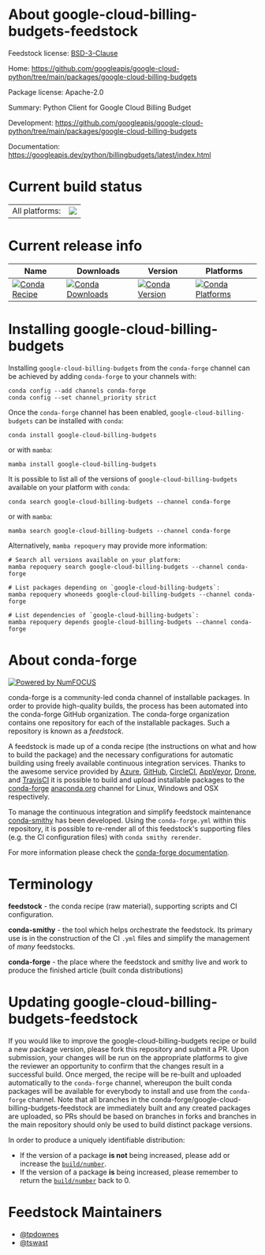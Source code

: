 About google-cloud-billing-budgets-feedstock
============================================

Feedstock license: [BSD-3-Clause](https://github.com/conda-forge/google-cloud-billing-budgets-feedstock/blob/main/LICENSE.txt)

Home: https://github.com/googleapis/google-cloud-python/tree/main/packages/google-cloud-billing-budgets

Package license: Apache-2.0

Summary: Python Client for Google Cloud Billing Budget

Development: https://github.com/googleapis/google-cloud-python/tree/main/packages/google-cloud-billing-budgets

Documentation: https://googleapis.dev/python/billingbudgets/latest/index.html

Current build status
====================


<table><tr><td>All platforms:</td>
    <td>
      <a href="https://dev.azure.com/conda-forge/feedstock-builds/_build/latest?definitionId=14469&branchName=main">
        <img src="https://dev.azure.com/conda-forge/feedstock-builds/_apis/build/status/google-cloud-billing-budgets-feedstock?branchName=main">
      </a>
    </td>
  </tr>
</table>

Current release info
====================

| Name | Downloads | Version | Platforms |
| --- | --- | --- | --- |
| [![Conda Recipe](https://img.shields.io/badge/recipe-google--cloud--billing--budgets-green.svg)](https://anaconda.org/conda-forge/google-cloud-billing-budgets) | [![Conda Downloads](https://img.shields.io/conda/dn/conda-forge/google-cloud-billing-budgets.svg)](https://anaconda.org/conda-forge/google-cloud-billing-budgets) | [![Conda Version](https://img.shields.io/conda/vn/conda-forge/google-cloud-billing-budgets.svg)](https://anaconda.org/conda-forge/google-cloud-billing-budgets) | [![Conda Platforms](https://img.shields.io/conda/pn/conda-forge/google-cloud-billing-budgets.svg)](https://anaconda.org/conda-forge/google-cloud-billing-budgets) |

Installing google-cloud-billing-budgets
=======================================

Installing `google-cloud-billing-budgets` from the `conda-forge` channel can be achieved by adding `conda-forge` to your channels with:

```
conda config --add channels conda-forge
conda config --set channel_priority strict
```

Once the `conda-forge` channel has been enabled, `google-cloud-billing-budgets` can be installed with `conda`:

```
conda install google-cloud-billing-budgets
```

or with `mamba`:

```
mamba install google-cloud-billing-budgets
```

It is possible to list all of the versions of `google-cloud-billing-budgets` available on your platform with `conda`:

```
conda search google-cloud-billing-budgets --channel conda-forge
```

or with `mamba`:

```
mamba search google-cloud-billing-budgets --channel conda-forge
```

Alternatively, `mamba repoquery` may provide more information:

```
# Search all versions available on your platform:
mamba repoquery search google-cloud-billing-budgets --channel conda-forge

# List packages depending on `google-cloud-billing-budgets`:
mamba repoquery whoneeds google-cloud-billing-budgets --channel conda-forge

# List dependencies of `google-cloud-billing-budgets`:
mamba repoquery depends google-cloud-billing-budgets --channel conda-forge
```


About conda-forge
=================

[![Powered by
NumFOCUS](https://img.shields.io/badge/powered%20by-NumFOCUS-orange.svg?style=flat&colorA=E1523D&colorB=007D8A)](https://numfocus.org)

conda-forge is a community-led conda channel of installable packages.
In order to provide high-quality builds, the process has been automated into the
conda-forge GitHub organization. The conda-forge organization contains one repository
for each of the installable packages. Such a repository is known as a *feedstock*.

A feedstock is made up of a conda recipe (the instructions on what and how to build
the package) and the necessary configurations for automatic building using freely
available continuous integration services. Thanks to the awesome service provided by
[Azure](https://azure.microsoft.com/en-us/services/devops/), [GitHub](https://github.com/),
[CircleCI](https://circleci.com/), [AppVeyor](https://www.appveyor.com/),
[Drone](https://cloud.drone.io/welcome), and [TravisCI](https://travis-ci.com/)
it is possible to build and upload installable packages to the
[conda-forge](https://anaconda.org/conda-forge) [anaconda.org](https://anaconda.org/)
channel for Linux, Windows and OSX respectively.

To manage the continuous integration and simplify feedstock maintenance
[conda-smithy](https://github.com/conda-forge/conda-smithy) has been developed.
Using the ``conda-forge.yml`` within this repository, it is possible to re-render all of
this feedstock's supporting files (e.g. the CI configuration files) with ``conda smithy rerender``.

For more information please check the [conda-forge documentation](https://conda-forge.org/docs/).

Terminology
===========

**feedstock** - the conda recipe (raw material), supporting scripts and CI configuration.

**conda-smithy** - the tool which helps orchestrate the feedstock.
                   Its primary use is in the construction of the CI ``.yml`` files
                   and simplify the management of *many* feedstocks.

**conda-forge** - the place where the feedstock and smithy live and work to
                  produce the finished article (built conda distributions)


Updating google-cloud-billing-budgets-feedstock
===============================================

If you would like to improve the google-cloud-billing-budgets recipe or build a new
package version, please fork this repository and submit a PR. Upon submission,
your changes will be run on the appropriate platforms to give the reviewer an
opportunity to confirm that the changes result in a successful build. Once
merged, the recipe will be re-built and uploaded automatically to the
`conda-forge` channel, whereupon the built conda packages will be available for
everybody to install and use from the `conda-forge` channel.
Note that all branches in the conda-forge/google-cloud-billing-budgets-feedstock are
immediately built and any created packages are uploaded, so PRs should be based
on branches in forks and branches in the main repository should only be used to
build distinct package versions.

In order to produce a uniquely identifiable distribution:
 * If the version of a package **is not** being increased, please add or increase
   the [``build/number``](https://docs.conda.io/projects/conda-build/en/latest/resources/define-metadata.html#build-number-and-string).
 * If the version of a package **is** being increased, please remember to return
   the [``build/number``](https://docs.conda.io/projects/conda-build/en/latest/resources/define-metadata.html#build-number-and-string)
   back to 0.

Feedstock Maintainers
=====================

* [@tpdownes](https://github.com/tpdownes/)
* [@tswast](https://github.com/tswast/)

